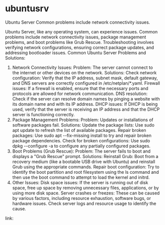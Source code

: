 # ubuntusrv
Ubuntu Server Common problems include network connectivity issues.

Ubuntu Server, like any operating system, can experience issues. Common problems include network connectivity issues, package management problems, and boot problems like Grub Rescue. Troubleshooting involves verifying network configurations, ensuring correct package updates, and addressing bootloader issues. 
Common Ubuntu Server Problems and Solutions:
1. Network Connectivity Issues:
Problem: The server cannot connect to the internet or other devices on the network.
Solutions:
Check network configuration: Verify that the IP address, subnet mask, default gateway, and DNS servers are correctly configured in /etc/netplan/*.yaml.
Firewall issues: If a firewall is enabled, ensure that the necessary ports and protocols are allowed for network communication.
DNS resolution: Check if the server can resolve domain names by pinging a website with its domain name and with its IP address.
DHCP issues: If DHCP is being used, verify that the server is receiving an IP address and that the DHCP server is functioning correctly. 
2. Package Management Problems:
Problem: Updates or installations of software packages fail.
Solutions:
Update the package lists: Use sudo apt update to refresh the list of available packages.
Repair broken packages: Use sudo apt --fix-missing install to try and repair broken package dependencies.
Check for broken configurations: Use sudo dpkg --configure -a to configure any partially configured packages. 
3. Boot Problems (Grub Rescue):
Problem: The server fails to boot and displays a "Grub Rescue" prompt.
Solutions:
Reinstall Grub: Boot from a recovery medium (like a bootable USB drive with Ubuntu) and reinstall Grub using the appropriate commands.
Repair boot configuration: Try to identify the boot partition and root filesystem using the ls command and then use the boot command to attempt to load the kernel and initrd. 
4. Other Issues:
Disk space issues:
If the server is running out of disk space, free up space by removing unnecessary files, applications, or by using more disk space. 
Server crashes or freezes:
These can be caused by various factors, including resource exhaustion, software bugs, or hardware issues. Check server logs and resource usage to identify the cause.

link:

